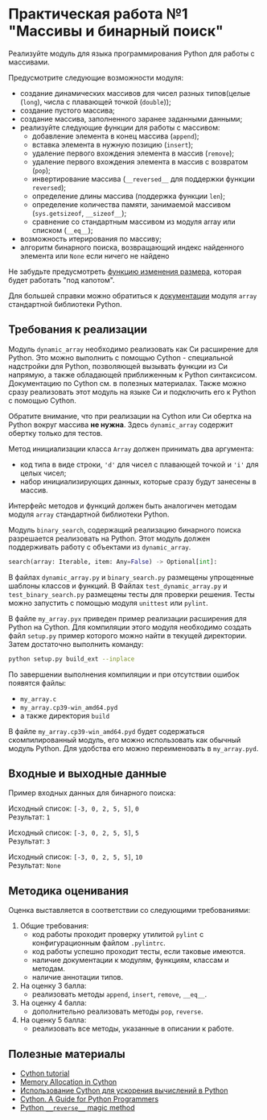 # Практическая работа №1 "Массивы и бинарный поиск"

Реализуйте модуль для языка программирования Python для работы с
массивами. 

Предусмотрите следующие возможности модуля:
- создание динамических массивов для чисел разных типов(целые (`long`),
числа с плавающей точкой (`double`));
- создание пустого массива;
- создание массива, заполненного заранее заданными данными;
- реализуйте следующие функции для работы с массивом:
    - добавление элемента в конец массива (`append`);
    - вставка элемента в нужную позицию (`insert`);
    - удаление первого вхождения элемента в массив (`remove`);
    - удаление первого вхождения элемента в массив с возвратом (`pop`);
    - инвертирование массива (`__reversed__` для поддержки функции `reversed`);
    - определение длины массива (поддержка функции `len`);
    - определение количества памяти, занимаемой массивом (`sys.getsizeof`, `__sizeof__`);
    - сравнение со стандартным массивом из модуля array или списком (`__eq__`);
- возможность итерирования по массиву;
- алгоритм бинарного поиска, возвращающий индекс найденного элемента
или `None` если ничего не найдено

Не забудьте предусмотреть
[функцию изменения размера](https://en.wikipedia.org/wiki/Dynamic_array),
которая будет работать "под капотом".

Для большей справки можно обратиться к
[документации](https://docs.python.org/3/library/array.html) модуля
`array` стандартной библиотеки Python.

##  Требования к реализации

Модуль `dynamic_array` необходимо реализовать как Си расширение для
Python. Это можно выполнить с помощью Cython - специальной надстройки
для Python, позволяющей вызывать функции из Си напрямую, а также
обладающей приближенным к Python синтаксисом. Документацию по Cython
см. в полезных материалах. Также можно сразу реализовать этот модуль на
языке Си и подключить его к Python с помощью Cython.

Обратите внимание, что при реализации на Cython или Си обертка на Python
вокруг массива **не нужна**. Здесь `dynamic_array` содержит обертку
только для тестов.

<!-- В Python модуле
необходимо реализовать класс `Array`, которы будет служить оберткой над
вашим модулем на Си или Cython. -->

Метод инициализации класса `Array` должен принимать два аргумента:
- код типа в виде строки, `'d'` для чисел с плавающей точкой и `'i'`
для целых чисел;
- набор инициализирующих данных, которые сразу будут занесены в массив.

Интерфейс методов и функций должен быть аналогичен методам модуля
`array` стандартной библиотеки Python.

Модуль `binary_search`, содержащий реализацию бинарного поиска
разрешается реализовать на Python. Этот модуль должен поддерживать
работу с объектами из `dynamic_array`.

```python
search(array: Iterable, item: Any=False) -> Optional[int]:
```

В файлах `dynamic_array.py` и `binary_search.py` размещены упрощенные
шаблоны классов и функций. В Файлах `test_dynamic_array.py` и
`test_binary_search.py` размещены тесты для проверки решения. Тесты
можно запустить с помощью модуля `unittest` или `pylint`.

В файле `my_array.pyx` приведен пример реализации расширения для Python
на Cython. Для компиляции этого модуля необходимо создать файл
`setup.py` пример которого можно найти в текущей директории. Затем
достаточно выполнить команду:

```bash
python setup.py build_ext --inplace
```

По завершении выполнения компиляции и при отсутствии ошибок появятся файлы:
- `my_array.c`
- `my_array.cp39-win_amd64.pyd`
- а также директория `build`

В файле `my_array.cp39-win_amd64.pyd` будет содержаться скомпилированный
модуль, его можно использовать как обычный модуль Python. Для удобства
его можно переименовать в `my_array.pyd`.

## Входные и выходные данные

Пример входных данных для бинарного поиска:

Исходный список: ```[-3, 0, 2, 5, 5]```, ```0```<br>
Результат: ```1```<br>

Исходный список: ```[-3, 0, 2, 5, 5]```, ```5```<br>
Результат: ```3```<br>

Исходный список: ```[-3, 0, 2, 5, 5]```, ```10```<br>
Результат: ```None```<br>

## Методика оценивания

Оценка выставляется в соответствии со следующими требованиями:

1) Общие требования:
    - код работы проходит проверку утилитой `pylint` с конфигурационным
    файлом `.pylintrc`.
    - код работы успешно проходит тесты, если таковые имеются.
    - наличие документации к модулям, функциям, классам и методам.
    - наличие аннотации типов.
2) На оценку 3 балла:
    - реализовать методы `append`, `insert`, `remove`, `__eq__`.
3) На оценку 4 балла:
    - дополнительно реализовать методы `pop`, `reverse`.
4) На оценку 5 балла:
    - реализовать все методы, указанные в описании к работе. 

## Полезные материалы

- [Cython tutorial](https://cython.readthedocs.io/en/latest/src/tutorial/cython_tutorial.html)
- [Memory Allocation in Cython](https://cython.readthedocs.io/en/latest/src/tutorial/memory_allocation.html)
- [Использование Cython для ускорения вычислений в Python](http://www.machinelearning.ru/wiki/images/5/52/Cython_Nikolaev.pdf)
- [Cython. A Guide for Python Programmers](http://www.jyguagua.com/wp-content/uploads/2017/03/OReilly.Cython-A-Guide-for-Python-Programmers.pdf)
- [Python `__reverse__` magic method](https://stackoverflow.com/questions/27638960/python-reverse-magic-method)
<!-- - [How to implement dynamic array in Python](https://www.educative.io/edpresso/how-to-implement-dynamic-array-in-python) -->
